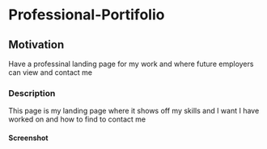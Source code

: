 # Professional-Portifolio
## Motivation
Have a professinal landing page for my work and where future employers can view and contact me
### Description
This page is my landing page where it shows off my skills and I want I have worked on and how to find to contact me
#### Screenshot
